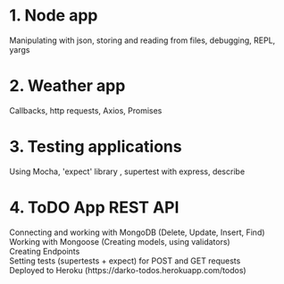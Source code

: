 <h1>1. Node app</h1>
Manipulating with json, storing and reading from files, debugging, REPL, yargs

<h1>2. Weather app</h1>
Callbacks, http requests, Axios, Promises

<h1>3. Testing applications</h1>
Using Mocha, 'expect' library , supertest with express, describe

<h1>4. ToDO App REST API</h1>
Connecting and working with MongoDB (Delete, Update, Insert, Find)<br>
Working with Mongoose (Creating models, using validators)<br>
Creating Endpoints<br>
Setting tests (supertests + expect) for POST and GET requests<br>
Deployed to Heroku (https://darko-todos.herokuapp.com/todos)